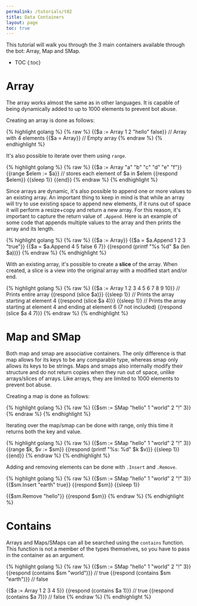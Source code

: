 ```yaml
---
permalink: /tutorials/t02
title: Data Containers
layout: page
toc: true
---
```


This tutorial will walk you through the 3 main containers available through the bot: Array, Map and SMap.

* TOC
{:toc}

# Array

The array works almost the same as in other languages. It is capable of being dynamically added to up to 1000 elements to prevent bot abuse.

Creating an array is done as follows:

{% highlight golang %}
{% raw %}
{{$a := Array 1 2 "hello" false}} // Array with 4 elements
{{$a = Array}} // Empty array
{% endraw %}
{% endhighlight %}


It's also possible to iterate over them using `range`.

{% highlight golang %}
{% raw %}
{{$a := Array "a" "b" "c" "d" "e" "f"}}
{{range $elem := $a}} // stores each element of $a in $elem
    {{respond $elem}}
    {{sleep 1}}
{{end}}
{% endraw %}
{% endhighlight %}

Since arrays are dynamic, it's also possible to append one or more values to an existing array. An important thing to keep in mind is that while an array will try to use existing space to append new elements, if it runs out of space it will perform a resize+copy and return a new array. For this reason, it's important to capture the return value of `.Append`. Here is an example of some code that appends multiple values to the array and then prints the array and its length.

{% highlight golang %}
{% raw %}
{{$a := Array}}
{{$a = $a.Append 1 2 3 "true"}}
{{$a = $a.Append 4 5 false 6 7}}
{{respond (printf "%s %d" $a (len $a))}}
{% endraw %}
{% endhighlight %}

With an existing array, it's possible to create a **slice** of the array. When created, a slice is a view into the original array with a modified start and/or end.

{% highlight golang %}
{% raw %}
{{$a := Array 1 2 3 4 5 6 7 8 9 10}}
// Prints entire array
{{respond (slice $a)}}
{{sleep 1}}
// Prints the array starting at element 4
{{respond (slice $a 4)}}
{{sleep 1}}
// Prints the array starting at element 4 and ending at element 6 (7 not included)
{{respond (slice $a 4 7)}}
{% endraw %}
{% endhighlight %}

# Map and SMap

Both map and smap are associative containers. The only difference is that map allows for its keys to be any comparable type, whereas smap only allows its keys to be strings. Maps and smaps also internally modify their structure and do not return copies when they run out of space, unlike arrays/slices of arrays. Like arrays, they are limited to 1000 elements to prevent bot abuse.

Creating a map is done as follows:

{% highlight golang %}
{% raw %}
{{$sm := SMap "hello" 1 "world" 2 "!" 3}}
{% endraw %}
{% endhighlight %}

Iterating over the map/smap can be done with range, only this time it returns both the key and value.

{% highlight golang %}
{% raw %}
{{$sm := SMap "hello" 1 "world" 2 "!" 3}}
{{range $k, $v := $sm}}
    {{respond (printf "%s: %d" $k $v)}}
    {{sleep 1}}
{{end}}
{% endraw %}
{% endhighlight %}

Adding and removing elements can be done with `.Insert` and `.Remove`.

{% highlight golang %}
{% raw %}
{{$sm := SMap "hello" 1 "world" 2 "!" 3}}
{{$sm.Insert "earth" true}}
{{respond $sm}}
{{sleep 1}}

{{$sm.Remove "hello"}}
{{respond $sm}}
{% endraw %}
{% endhighlight %}

# Contains

Arrays and Maps/SMaps can all be searched using the `contains` function. This function is not a member of the types themselves, so you have to pass in the container as an argument.

{% highlight golang %}
{% raw %}
{{$sm := SMap "hello" 1 "world" 2 "!" 3}}
{{respond (contains $sm "world")}} // true
{{respond (contains $sm "earth")}} // false

{{$a := Array 1 2 3 4 5}}
{{respond (contains $a 1)}} // true
{{respond (contains $a 7)}} // false
{% endraw %}
{% endhighlight %}